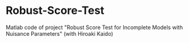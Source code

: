 # Robust-Score-Test
Matlab code of project "Robust Score Test for Incomplete Models with Nuisance Parameters" (with Hiroaki Kaido)
